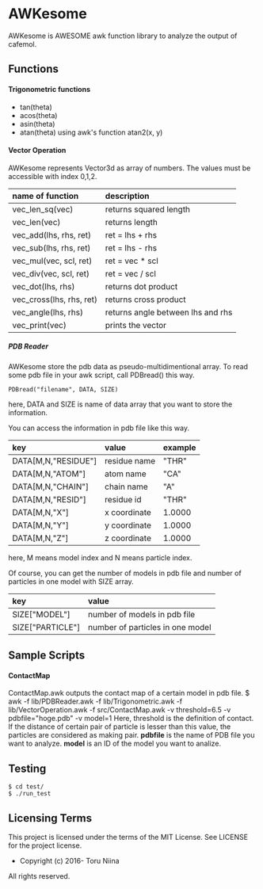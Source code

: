 AWKesome
====

AWKesome is AWESOME awk function library to analyze the output of cafemol.

## Functions

#### Trigonometric functions 
- tan(theta)
- acos(theta)
- asin(theta)
- atan(theta)
using awk's function atan2(x, y)

#### Vector Operation
AWKesome represents Vector3d as array of numbers. The values must be accessible 
with index 0,1,2.

| name of function          | description                       |
|:--------------------------|:----------------------------------|
| vec\_len\_sq(vec)         | returns squared length            |
| vec\_len(vec)             | returns length                    |
| vec\_add(lhs, rhs, ret)   | ret = lhs + rhs                   |
| vec\_sub(lhs, rhs, ret)   | ret = lhs - rhs                   |
| vec\_mul(vec, scl, ret)   | ret = vec * scl                   |
| vec\_div(vec, scl, ret)   | ret = vec / scl                   |
| vec\_dot(lhs, rhs)        | returns dot product               |
| vec\_cross(lhs, rhs, ret) | returns cross product             |
| vec\_angle(lhs, rhs)      | returns angle between lhs and rhs |
| vec\_print(vec)           | prints the vector                 |

##### PDB Reader
AWKesome store the pdb data as pseudo-multidimentional array.
To read some pdb file in your awk script, call PDBread() this way.

    PDBread("filename", DATA, SIZE)

here, DATA and SIZE is name of data array that you want to store the information.

You can access the information in pdb file like this way.

| key                 | value        | example |
|:--------------------|:-------------|:--------|
| DATA[M,N,"RESIDUE"] | residue name | "THR"   |
| DATA[M,N,"ATOM"]    | atom name    | "CA"    |
| DATA[M,N,"CHAIN"]   | chain name   | "A"     |
| DATA[M,N,"RESID"]   | residue id   | "THR"   |
| DATA[M,N,"X"]       | x coordinate | 1.0000  |
| DATA[M,N,"Y"]       | y coordinate | 1.0000  |
| DATA[M,N,"Z"]       | z coordinate | 1.0000  |

here, M means model index and N means particle index.

Of course, you can get the number of models in pdb file and
number of particles in one model with SIZE array.

| key              | value                            |
|:-----------------|:---------------------------------|
| SIZE["MODEL"]    | number of models in pdb file     |
| SIZE["PARTICLE"] | number of particles in one model |

## Sample Scripts

#### ContactMap
ContactMap.awk outputs the contact map of a certain model in pdb file.
    $ awk -f lib/PDBReader.awk -f lib/Trigonometric.awk -f lib/VectorOperation.awk -f src/ContactMap.awk -v threshold=6.5 -v pdbfile="hoge.pdb" -v model=1
Here, threshold is the definition of contact. If the distance of certain pair of
particle is lesser than this value, the particles are considered as making pair.
__pdbfile__ is the name of PDB file you want to analyze.
__model__ is an ID of the model you want to analize.

## Testing

    $ cd test/
    $ ./run_test

## Licensing Terms
This project is licensed under the terms of the MIT License.
See LICENSE for the project license.

- Copyright (c) 2016- Toru Niina

All rights reserved.

